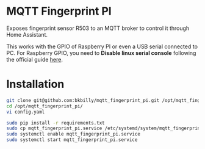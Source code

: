 # MQTT Fingerprint PI
Exposes fingerprint sensor R503 to an MQTT broker to control it through Home Assistant. 

This works with the GPIO of Raspberry PI or even a USB serial connected to PC. For Raspberry GPIO, you need to **Disable linux serial console** following the official guide [here](https://www.raspberrypi.org/documentation/configuration/uart.md).

# Installation
```bash
git clone git@github.com:bkbilly/mqtt_fingerprint_pi.git /opt/mqtt_fingerprint_pi
cd /opt/mqtt_fingerprint_pi/
vi config.yaml

sudo pip install -r requirements.txt
sudo cp mqtt_fingerprint_pi.service /etc/systemd/system/mqtt_fingerprint_pi.service
sudo systemctl enable mqtt_fingerprint_pi.service
sudo systemctl start mqtt_fingerprint_pi.service
```
